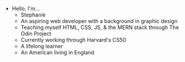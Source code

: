 - Hello, I'm...
  - Stephanie
  - An aspiring web developer with a background in graphic design
  - Teaching myself HTML, CSS, JS, & the MERN stack through The Odin Project
  - Currently working through Harvard's CS50
  - A lifelong learner
  - An American living in England
